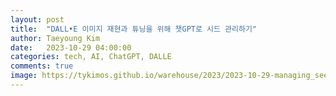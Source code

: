 ```yaml
---
layout: post
title:  "DALL•E 이미지 재현과 튜닝을 위해 챗GPT로 시드 관리하기"
author: Taeyoung Kim
date:   2023-10-29 04:00:00
categories: tech, AI, ChatGPT, DALLE
comments: true
image: https://tykimos.github.io/warehouse/2023/2023-10-29-managing_seeds_with_chatgpt_for_dalle_image_reproduction_and_tuning_title1.png
---
```


